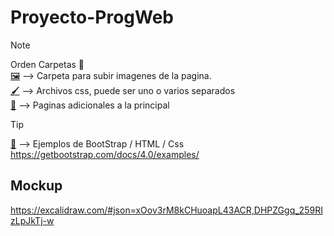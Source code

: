 # Proyecto-ProgWeb

> [!NOTE]
> Orden Carpetas 📁
> <br>
> [🖼️](assets/images) --> Carpeta para subir imagenes de la pagina.
> <br>
> [🖌️](assets/styles) --> Archivos css, puede ser uno o varios separados
> <br>
> [📄](pages/) --> Paginas adicionales a la principal

> [!TIP]
> [🚶](Ejemplos/) --> Ejemplos de BootStrap / HTML / Css
> https://getbootstrap.com/docs/4.0/examples/

## Mockup

https://excalidraw.com/#json=xOov3rM8kCHuoapL43ACR,DHPZGgq_259RIzLpJkTj-w
